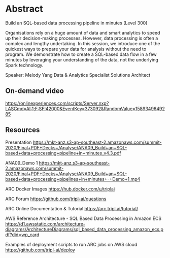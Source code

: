 # Abstract

Build an SQL-based data processing pipeline in minutes (Level 300)

Organisations rely on a huge amount of data and smart analytics to speed up their decision-making processes. However, data processing is often a complex and lengthy undertaking. In this session, we introduce one of the quickest ways to prepare your data for analysis without the need to program. We demonstrate how to create a SQL-based data flow in a few minutes by leveraging your understanding of the data, not the underlying Spark technology.

Speaker: Melody Yang
Data & Analytics Specialist Solutions Architect

## On-demand video

<https://onlinexperiences.com/scripts/Server.nxp?LASCmd=AI:1;F:SF!42000&EventKey=373092&RandomValue=1589349649285>

## Resources

Presentation
<https://mkt-anz.s3-ap-southeast-2.amazonaws.com/summit-2020/Final+PDF+Decks+/Analyse/ANA09_Build+an+SQL-based+data+processing+pipeline+in+minutes_v4.3.pdf>

ANA09_Demo 1
<https://mkt-anz.s3-ap-southeast-2.amazonaws.com/summit-2020/Final+PDF+Decks+/Analyse/ANA09_Build+an+SQL-based+data+processing+pipelines+in+minutes+-+Demo+1.mp4>

ARC Docker Images
<https://hub.docker.com/u/triplai>

ARC Forum
<https://github.com/tripl-ai/questions>

ARC Online Documentation & Tutorial
<https://arc.tripl.ai/tutorial/>

AWS Reference Architecture - SQL Based Data Processing in Amazon ECS
<https://d1.awsstatic.com/architecture-diagrams/ArchitectureDiagrams/sql_based_data_processing_amazon_ecs.pdf?did=wp_card>

Examples of deployment scripts to run ARC jobs on AWS cloud
<https://github.com/tripl-ai/deploy>
